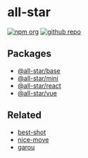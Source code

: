 # all-star

[![npm org][npm-badge]][npm-link]
[![github repo][github-badge]][github-link]

## Packages

- [@all-star/base](./packages/base/)
- [@all-star/mini](./packages/mini/)
- [@all-star/react](./packages/react/)
- [@all-star/vue](./packages/vue/)

## Related

- [best-shot](https://github.com/best-shot/best-shot)
- [nice-move](https://github.com/nice-move/nice-move)
- [garou](https://github.com/nice-move/garou)

[npm-badge]: https://img.shields.io/badge/npm-all--star-blue.svg?logo=npm&style=flat-square
[npm-link]: https://www.npmjs.com/org/all-star
[github-badge]: https://img.shields.io/github/license/airkro/all-star.svg?logo=github&style=flat-square
[github-link]: https://github.com/nice-move/nice-move
